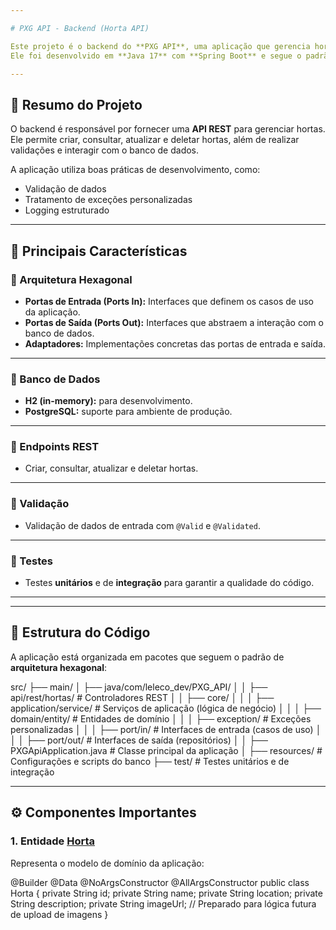 ```yaml
---

# PXG API - Backend (Horta API)

Este projeto é o backend do **PXG API**, uma aplicação que gerencia hortas utilizando uma arquitetura moderna e escalável.  
Ele foi desenvolvido em **Java 17** com **Spring Boot** e segue o padrão **Hexagonal Architecture (Ports and Adapters)**, promovendo a separação de responsabilidades e facilitando a manutenção e extensibilidade do código.  

---
```


## 📖 Resumo do Projeto

O backend é responsável por fornecer uma **API REST** para gerenciar hortas.  
Ele permite criar, consultar, atualizar e deletar hortas, além de realizar validações e interagir com o banco de dados.  

A aplicação utiliza boas práticas de desenvolvimento, como:  
- Validação de dados  
- Tratamento de exceções personalizadas  
- Logging estruturado  

---

## 🚀 Principais Características

### 🔹 Arquitetura Hexagonal
- **Portas de Entrada (Ports In):** Interfaces que definem os casos de uso da aplicação.  
- **Portas de Saída (Ports Out):** Interfaces que abstraem a interação com o banco de dados.  
- **Adaptadores:** Implementações concretas das portas de entrada e saída.  

---

### 🔹 Banco de Dados
- **H2 (in-memory):** para desenvolvimento.  
- **PostgreSQL:** suporte para ambiente de produção.  

---

### 🔹 Endpoints REST
- Criar, consultar, atualizar e deletar hortas.  

---

### 🔹 Validação
- Validação de dados de entrada com `@Valid` e `@Validated`.  

---

### 🔹 Testes
- Testes **unitários** e de **integração** para garantir a qualidade do código.  

---

---

## 📂 Estrutura do Código

A aplicação está organizada em pacotes que seguem o padrão de **arquitetura hexagonal**:


src/
├── main/
│   ├── java/com/leleco_dev/PXG_API/
│   │   ├── api/rest/hortas/         # Controladores REST
│   │   ├── core/
│   │   │   ├── application/service/ # Serviços de aplicação (lógica de negócio)
│   │   │   ├── domain/entity/       # Entidades de domínio
│   │   │   ├── exception/           # Exceções personalizadas
│   │   │   ├── port/in/             # Interfaces de entrada (casos de uso)
│   │   │   ├── port/out/            # Interfaces de saída (repositórios)
│   │   ├── PXGApiApplication.java   # Classe principal da aplicação
│   ├── resources/                   # Configurações e scripts do banco
├── test/                            # Testes unitários e de integração

---

## ⚙️ Componentes Importantes

### 1. Entidade [Horta](https://github.com/JuanNakao/PXG-API---Backend-Horta-API-/blob/main/Horta)

Representa o modelo de domínio da aplicação:

@Builder
@Data
@NoArgsConstructor
@AllArgsConstructor
public class Horta {
    private String id;
    private String name;
    private String location;
    private String description;
    private String imageUrl; // Preparado para lógica futura de upload de imagens
}

